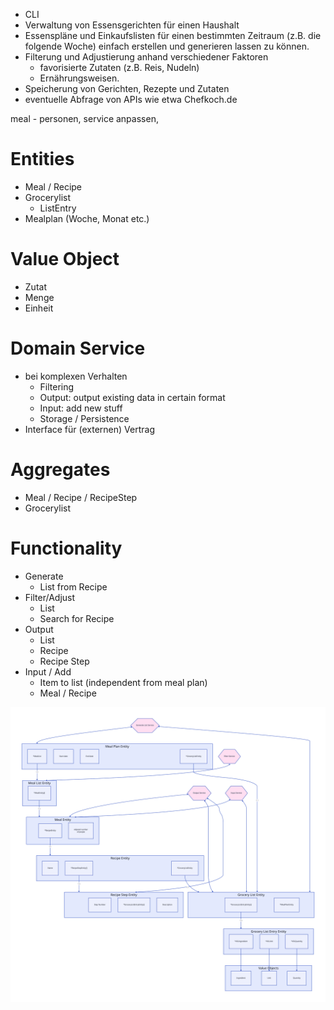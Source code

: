 - CLI
- Verwaltung von Essensgerichten für einen Haushalt
- Essenspläne und Einkaufslisten für einen bestimmten Zeitraum (z.B. die folgende Woche) einfach erstellen und generieren
lassen zu können. 
- Filterung und Adjustierung anhand verschiedener Faktoren 
  - favorisierte Zutaten (z.B. Reis, Nudeln)
  - Ernährungsweisen.
- Speicherung von Gerichten, Rezepte und Zutaten
- eventuelle Abfrage von APIs wie etwa Chefkoch.de

<!-- add recipe grocery, step, ;  -->

meal - personen, service anpassen, 


# Entities
- Meal / Recipe
- Grocerylist
  - ListEntry
- Mealplan (Woche, Monat etc.)

# Value Object
- Zutat
- Menge
- Einheit

# Domain Service
- bei komplexen Verhalten
  - Filtering
  - Output: output existing data in certain format
  - Input: add new stuff
  - Storage / Persistence
- Interface für (externen) Vertrag

# Aggregates
- Meal / Recipe / RecipeStep
- Grocerylist


# Functionality
- Generate
  - List from Recipe
- Filter/Adjust
  - List
  - Search for Recipe
- Output
  - List
  - Recipe
  - Recipe Step
- Input / Add
  - Item to list (independent from meal plan)
  - Meal / Recipe


![Architecture diagram](./res/architecture.svg)